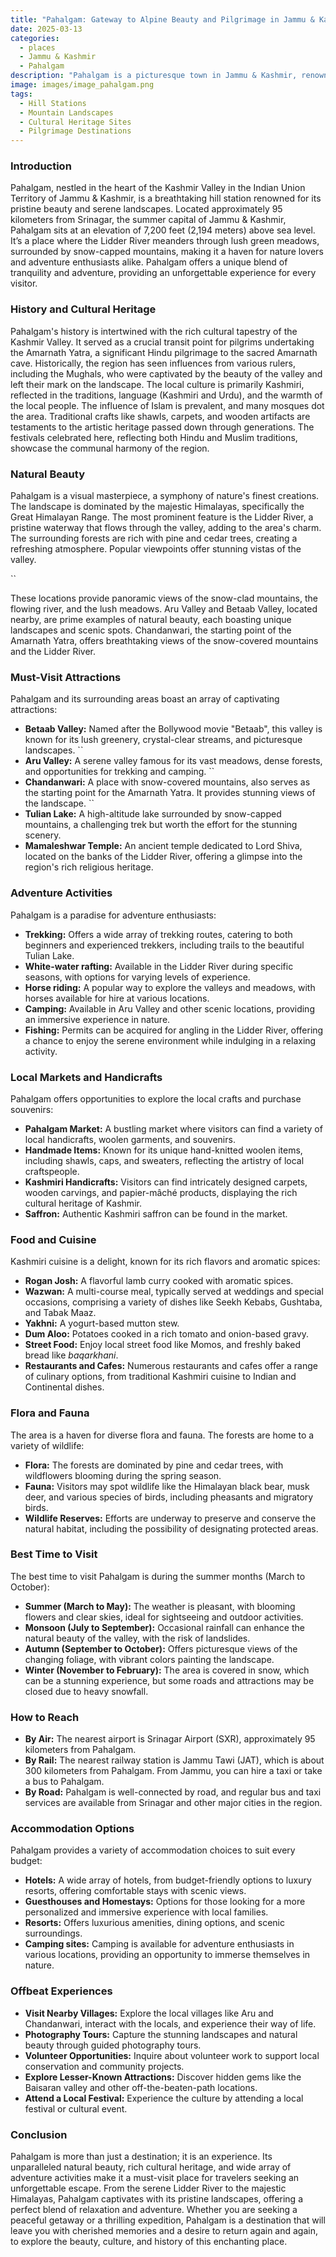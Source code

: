 ```yaml
---
title: "Pahalgam: Gateway to Alpine Beauty and Pilgrimage in Jammu & Kashmir"
date: 2025-03-13
categories:
  - places
  - Jammu & Kashmir
  - Pahalgam
description: "Pahalgam is a picturesque town in Jammu & Kashmir, renowned for its stunning alpine landscapes and vibrant culture. It serves as the gateway to the Amarnath Yatra and houses the famous Beta Chandanwari Temple dedicated to Goddess Durga. The town is a haven for adventure enthusiasts with trekking routes, water sports, and diverse flora and fauna."
image: images/image_pahalgam.png
tags: 
  - Hill Stations
  - Mountain Landscapes
  - Cultural Heritage Sites
  - Pilgrimage Destinations
---
```



### **Introduction**

Pahalgam, nestled in the heart of the Kashmir Valley in the Indian Union Territory of Jammu & Kashmir, is a breathtaking hill station renowned for its pristine beauty and serene landscapes. Located approximately 95 kilometers from Srinagar, the summer capital of Jammu & Kashmir, Pahalgam sits at an elevation of 7,200 feet (2,194 meters) above sea level. It’s a place where the Lidder River meanders through lush green meadows, surrounded by snow-capped mountains, making it a haven for nature lovers and adventure enthusiasts alike. Pahalgam offers a unique blend of tranquility and adventure, providing an unforgettable experience for every visitor.

### **History and Cultural Heritage**

Pahalgam's history is intertwined with the rich cultural tapestry of the Kashmir Valley. It served as a crucial transit point for pilgrims undertaking the Amarnath Yatra, a significant Hindu pilgrimage to the sacred Amarnath cave. Historically, the region has seen influences from various rulers, including the Mughals, who were captivated by the beauty of the valley and left their mark on the landscape. The local culture is primarily Kashmiri, reflected in the traditions, language (Kashmiri and Urdu), and the warmth of the local people. The influence of Islam is prevalent, and many mosques dot the area. Traditional crafts like shawls, carpets, and wooden artifacts are testaments to the artistic heritage passed down through generations. The festivals celebrated here, reflecting both Hindu and Muslim traditions, showcase the communal harmony of the region.

###  **Natural Beauty**

Pahalgam is a visual masterpiece, a symphony of nature's finest creations. The landscape is dominated by the majestic Himalayas, specifically the Great Himalayan Range. The most prominent feature is the Lidder River, a pristine waterway that flows through the valley, adding to the area's charm. The surrounding forests are rich with pine and cedar trees, creating a refreshing atmosphere. Popular viewpoints offer stunning vistas of the valley.

``

These locations provide panoramic views of the snow-clad mountains, the flowing river, and the lush meadows. Aru Valley and Betaab Valley, located nearby, are prime examples of natural beauty, each boasting unique landscapes and scenic spots. Chandanwari, the starting point of the Amarnath Yatra, offers breathtaking views of the snow-covered mountains and the Lidder River.

### **Must-Visit Attractions**

Pahalgam and its surrounding areas boast an array of captivating attractions:

*   **Betaab Valley:** Named after the Bollywood movie "Betaab", this valley is known for its lush greenery, crystal-clear streams, and picturesque landscapes.
    ``
*   **Aru Valley:** A serene valley famous for its vast meadows, dense forests, and opportunities for trekking and camping.
    ``
*   **Chandanwari:** A place with snow-covered mountains, also serves as the starting point for the Amarnath Yatra. It provides stunning views of the landscape.
    ``
*   **Tulian Lake:** A high-altitude lake surrounded by snow-capped mountains, a challenging trek but worth the effort for the stunning scenery.
*   **Mamaleshwar Temple:** An ancient temple dedicated to Lord Shiva, located on the banks of the Lidder River, offering a glimpse into the region's rich religious heritage.

### **Adventure Activities**

Pahalgam is a paradise for adventure enthusiasts:

*   **Trekking:** Offers a wide array of trekking routes, catering to both beginners and experienced trekkers, including trails to the beautiful Tulian Lake.
*   **White-water rafting:** Available in the Lidder River during specific seasons, with options for varying levels of experience.
*   **Horse riding:** A popular way to explore the valleys and meadows, with horses available for hire at various locations.
*   **Camping:** Available in Aru Valley and other scenic locations, providing an immersive experience in nature.
*   **Fishing:** Permits can be acquired for angling in the Lidder River, offering a chance to enjoy the serene environment while indulging in a relaxing activity.

### **Local Markets and Handicrafts**

Pahalgam offers opportunities to explore the local crafts and purchase souvenirs:

*   **Pahalgam Market:** A bustling market where visitors can find a variety of local handicrafts, woolen garments, and souvenirs.
*   **Handmade Items:** Known for its unique hand-knitted woolen items, including shawls, caps, and sweaters, reflecting the artistry of local craftspeople.
*   **Kashmiri Handicrafts:** Visitors can find intricately designed carpets, wooden carvings, and papier-mâché products, displaying the rich cultural heritage of Kashmir.
*   **Saffron:** Authentic Kashmiri saffron can be found in the market.

### **Food and Cuisine**

Kashmiri cuisine is a delight, known for its rich flavors and aromatic spices:

*   **Rogan Josh:** A flavorful lamb curry cooked with aromatic spices.
*   **Wazwan:** A multi-course meal, typically served at weddings and special occasions, comprising a variety of dishes like Seekh Kebabs, Gushtaba, and Tabak Maaz.
*   **Yakhni:** A yogurt-based mutton stew.
*   **Dum Aloo:** Potatoes cooked in a rich tomato and onion-based gravy.
*   **Street Food:** Enjoy local street food like Momos, and freshly baked bread like *baqarkhani*.
*   **Restaurants and Cafes:** Numerous restaurants and cafes offer a range of culinary options, from traditional Kashmiri cuisine to Indian and Continental dishes.

### **Flora and Fauna**

The area is a haven for diverse flora and fauna. The forests are home to a variety of wildlife:

*   **Flora:** The forests are dominated by pine and cedar trees, with wildflowers blooming during the spring season.
*   **Fauna:** Visitors may spot wildlife like the Himalayan black bear, musk deer, and various species of birds, including pheasants and migratory birds.
*   **Wildlife Reserves:** Efforts are underway to preserve and conserve the natural habitat, including the possibility of designating protected areas.

### **Best Time to Visit**

The best time to visit Pahalgam is during the summer months (March to October):

*   **Summer (March to May):** The weather is pleasant, with blooming flowers and clear skies, ideal for sightseeing and outdoor activities.
*   **Monsoon (July to September):** Occasional rainfall can enhance the natural beauty of the valley, with the risk of landslides.
*   **Autumn (September to October):** Offers picturesque views of the changing foliage, with vibrant colors painting the landscape.
*   **Winter (November to February):** The area is covered in snow, which can be a stunning experience, but some roads and attractions may be closed due to heavy snowfall.

### **How to Reach**

*   **By Air:** The nearest airport is Srinagar Airport (SXR), approximately 95 kilometers from Pahalgam.
*   **By Rail:** The nearest railway station is Jammu Tawi (JAT), which is about 300 kilometers from Pahalgam. From Jammu, you can hire a taxi or take a bus to Pahalgam.
*   **By Road:** Pahalgam is well-connected by road, and regular bus and taxi services are available from Srinagar and other major cities in the region.

### **Accommodation Options**

Pahalgam provides a variety of accommodation choices to suit every budget:

*   **Hotels:** A wide array of hotels, from budget-friendly options to luxury resorts, offering comfortable stays with scenic views.
*   **Guesthouses and Homestays:** Options for those looking for a more personalized and immersive experience with local families.
*   **Resorts:** Offers luxurious amenities, dining options, and scenic surroundings.
*   **Camping sites:** Camping is available for adventure enthusiasts in various locations, providing an opportunity to immerse themselves in nature.

### **Offbeat Experiences**

*   **Visit Nearby Villages:** Explore the local villages like Aru and Chandanwari, interact with the locals, and experience their way of life.
*   **Photography Tours:** Capture the stunning landscapes and natural beauty through guided photography tours.
*   **Volunteer Opportunities:** Inquire about volunteer work to support local conservation and community projects.
*   **Explore Lesser-Known Attractions:** Discover hidden gems like the Baisaran valley and other off-the-beaten-path locations.
*   **Attend a Local Festival:** Experience the culture by attending a local festival or cultural event.

### **Conclusion**

Pahalgam is more than just a destination; it is an experience. Its unparalleled natural beauty, rich cultural heritage, and wide array of adventure activities make it a must-visit place for travelers seeking an unforgettable escape. From the serene Lidder River to the majestic Himalayas, Pahalgam captivates with its pristine landscapes, offering a perfect blend of relaxation and adventure. Whether you are seeking a peaceful getaway or a thrilling expedition, Pahalgam is a destination that will leave you with cherished memories and a desire to return again and again, to explore the beauty, culture, and history of this enchanting place.


